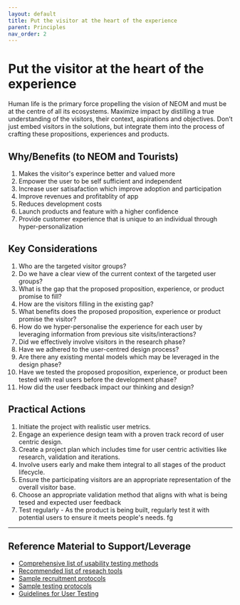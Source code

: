 ```yaml
---
layout: default
title: Put the visitor at the heart of the experience
parent: Principles
nav_order: 2
---
```


# Put the visitor at the heart of the experience

Human life is the primary force propelling the vision of NEOM and must be at the centre of all its ecosystems. Maximize impact by distilling a true understanding of the visitors, their context, aspirations and objectives. Don’t just embed visitors in the solutions, but integrate them into the process of crafting these propositions, experiences and products.

## Why/Benefits (to NEOM and Tourists)

1. Makes the visitor's experince better and valued more
2. Empower the user to be self sufficient and independent
3. Increase user satisafaction which improve adoption and participation
4. Improve revenues and profitablity of app
5. Reduces development costs
6. Launch products and feature with a higher confidence 
7. Provide customer experience that is unique to an individual through hyper-personalization 

## Key Considerations

1. Who are the targeted visitor groups?
2. Do we have a clear view of the current context of the targeted user groups?
3. What is the gap that the proposed proposition, experience, or product promise to fill?
4. How are the visitors filling in the existing gap?
5. What benefits does the proposed proposition, experience or product promise the visitor?
6. How do we hyper-personalise the experience for each user by leveraging information from previous site visits/interactions?
7. Did we effectively involve visitors in the research phase?
8. Have we adhered to the user-centred design process?
9. Are there any existing mental models which may be leveraged in the design phase?
10. Have we tested the proposed proposition, experience, or product been tested with real users before the development phase?
11. How did the user feedback impact our thinking and design?
  
## Practical Actions


1. Initiate the project with realistic user metrics.  
2. Engage an experience design team with a proven track record of user centric design.  
3. Create a project plan which includes time for user centric activities like research, validation and iterations.  
4. Involve users early and make them integral to all stages of the product lifecycle.  
5. Ensure the participating visitors are an appropriate representation of the overall visitor base.  
6. Choose an appropriate validation method that aligns with what is being tesed and expected user feedback  
7. Test regularly - As the product is being built, regularly test it with potential users to ensure it meets people's needs. 
fg
---

## Reference Material to Support/Leverage

- [Comprehensive list of usability testing methods  ](/)
- [Recommended list of reseach tools](/)
- [Sample recruitment protocols ](/)
- [Sample testing protocols ](/)
- [Guidelines for User Testing](/)
